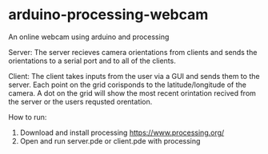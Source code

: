 arduino-processing-webcam
=========================

An online webcam using arduino and processing

Server:
  The server recieves camera orientations from clients and sends the orientations to a serial port and to all of the clients.
  
Client:
  The client takes inputs from the user via a GUI and sends them to the server. Each point on the grid corisponds to the latitude/longitude of the camera. A dot on the grid will show the most recent orintation recived from the server or the users requsted orentation.

How to run:
  1. Download and install processing https://www.processing.org/
  2. Open and run server.pde or client.pde with processing

